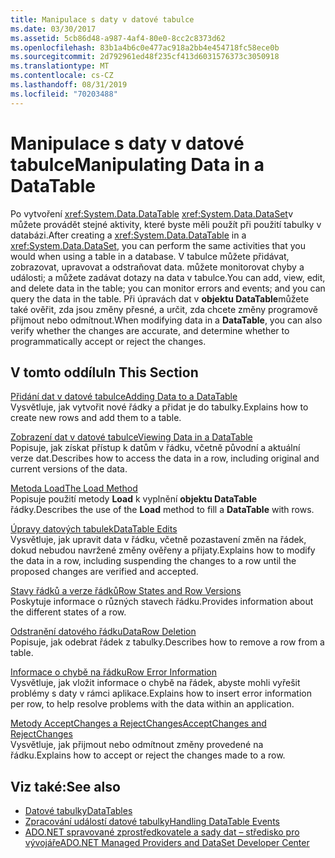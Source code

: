 ```yaml
---
title: Manipulace s daty v datové tabulce
ms.date: 03/30/2017
ms.assetid: 5cb86d48-a987-4af4-80e0-8cc2c8373d62
ms.openlocfilehash: 83b1a4b6c0e477ac918a2bb4e454718fc58ece0b
ms.sourcegitcommit: 2d792961ed48f235cf413d6031576373c3050918
ms.translationtype: MT
ms.contentlocale: cs-CZ
ms.lasthandoff: 08/31/2019
ms.locfileid: "70203488"
---
```

# <a name="manipulating-data-in-a-datatable"></a><span data-ttu-id="7f184-102">Manipulace s daty v datové tabulce</span><span class="sxs-lookup"><span data-stu-id="7f184-102">Manipulating Data in a DataTable</span></span>
<span data-ttu-id="7f184-103">Po vytvoření <xref:System.Data.DataTable> <xref:System.Data.DataSet>v můžete provádět stejné aktivity, které byste měli použít při použití tabulky v databázi.</span><span class="sxs-lookup"><span data-stu-id="7f184-103">After creating a <xref:System.Data.DataTable> in a <xref:System.Data.DataSet>, you can perform the same activities that you would when using a table in a database.</span></span> <span data-ttu-id="7f184-104">V tabulce můžete přidávat, zobrazovat, upravovat a odstraňovat data. můžete monitorovat chyby a události; a můžete zadávat dotazy na data v tabulce.</span><span class="sxs-lookup"><span data-stu-id="7f184-104">You can add, view, edit, and delete data in the table; you can monitor errors and events; and you can query the data in the table.</span></span> <span data-ttu-id="7f184-105">Při úpravách dat v **objektu DataTable**můžete také ověřit, zda jsou změny přesné, a určit, zda chcete změny programově přijmout nebo odmítnout.</span><span class="sxs-lookup"><span data-stu-id="7f184-105">When modifying data in a **DataTable**, you can also verify whether the changes are accurate, and determine whether to programmatically accept or reject the changes.</span></span>  
  
## <a name="in-this-section"></a><span data-ttu-id="7f184-106">V tomto oddílu</span><span class="sxs-lookup"><span data-stu-id="7f184-106">In This Section</span></span>  
 [<span data-ttu-id="7f184-107">Přidání dat v datové tabulce</span><span class="sxs-lookup"><span data-stu-id="7f184-107">Adding Data to a DataTable</span></span>](adding-data-to-a-datatable.md)  
 <span data-ttu-id="7f184-108">Vysvětluje, jak vytvořit nové řádky a přidat je do tabulky.</span><span class="sxs-lookup"><span data-stu-id="7f184-108">Explains how to create new rows and add them to a table.</span></span>  
  
 [<span data-ttu-id="7f184-109">Zobrazení dat v datové tabulce</span><span class="sxs-lookup"><span data-stu-id="7f184-109">Viewing Data in a DataTable</span></span>](viewing-data-in-a-datatable.md)  
 <span data-ttu-id="7f184-110">Popisuje, jak získat přístup k datům v řádku, včetně původní a aktuální verze dat.</span><span class="sxs-lookup"><span data-stu-id="7f184-110">Describes how to access the data in a row, including original and current versions of the data.</span></span>  
  
 [<span data-ttu-id="7f184-111">Metoda Load</span><span class="sxs-lookup"><span data-stu-id="7f184-111">The Load Method</span></span>](the-load-method.md)  
 <span data-ttu-id="7f184-112">Popisuje použití metody **Load** k vyplnění **objektu DataTable** řádky.</span><span class="sxs-lookup"><span data-stu-id="7f184-112">Describes the use of the **Load** method to fill a **DataTable** with rows.</span></span>  
  
 [<span data-ttu-id="7f184-113">Úpravy datových tabulek</span><span class="sxs-lookup"><span data-stu-id="7f184-113">DataTable Edits</span></span>](datatable-edits.md)  
 <span data-ttu-id="7f184-114">Vysvětluje, jak upravit data v řádku, včetně pozastavení změn na řádek, dokud nebudou navržené změny ověřeny a přijaty.</span><span class="sxs-lookup"><span data-stu-id="7f184-114">Explains how to modify the data in a row, including suspending the changes to a row until the proposed changes are verified and accepted.</span></span>  
  
 [<span data-ttu-id="7f184-115">Stavy řádků a verze řádků</span><span class="sxs-lookup"><span data-stu-id="7f184-115">Row States and Row Versions</span></span>](row-states-and-row-versions.md)  
 <span data-ttu-id="7f184-116">Poskytuje informace o různých stavech řádku.</span><span class="sxs-lookup"><span data-stu-id="7f184-116">Provides information about the different states of a row.</span></span>  
  
 [<span data-ttu-id="7f184-117">Odstranění datového řádku</span><span class="sxs-lookup"><span data-stu-id="7f184-117">DataRow Deletion</span></span>](datarow-deletion.md)  
 <span data-ttu-id="7f184-118">Popisuje, jak odebrat řádek z tabulky.</span><span class="sxs-lookup"><span data-stu-id="7f184-118">Describes how to remove a row from a table.</span></span>  
  
 [<span data-ttu-id="7f184-119">Informace o chybě na řádku</span><span class="sxs-lookup"><span data-stu-id="7f184-119">Row Error Information</span></span>](row-error-information.md)  
 <span data-ttu-id="7f184-120">Vysvětluje, jak vložit informace o chybě na řádek, abyste mohli vyřešit problémy s daty v rámci aplikace.</span><span class="sxs-lookup"><span data-stu-id="7f184-120">Explains how to insert error information per row, to help resolve problems with the data within an application.</span></span>  
  
 [<span data-ttu-id="7f184-121">Metody AcceptChanges a RejectChanges</span><span class="sxs-lookup"><span data-stu-id="7f184-121">AcceptChanges and RejectChanges</span></span>](acceptchanges-and-rejectchanges.md)  
 <span data-ttu-id="7f184-122">Vysvětluje, jak přijmout nebo odmítnout změny provedené na řádku.</span><span class="sxs-lookup"><span data-stu-id="7f184-122">Explains how to accept or reject the changes made to a row.</span></span>  
  
## <a name="see-also"></a><span data-ttu-id="7f184-123">Viz také:</span><span class="sxs-lookup"><span data-stu-id="7f184-123">See also</span></span>

- [<span data-ttu-id="7f184-124">Datové tabulky</span><span class="sxs-lookup"><span data-stu-id="7f184-124">DataTables</span></span>](datatables.md)
- [<span data-ttu-id="7f184-125">Zpracování událostí datové tabulky</span><span class="sxs-lookup"><span data-stu-id="7f184-125">Handling DataTable Events</span></span>](handling-datatable-events.md)
- [<span data-ttu-id="7f184-126">ADO.NET spravované zprostředkovatele a sady dat – středisko pro vývojáře</span><span class="sxs-lookup"><span data-stu-id="7f184-126">ADO.NET Managed Providers and DataSet Developer Center</span></span>](https://go.microsoft.com/fwlink/?LinkId=217917)
